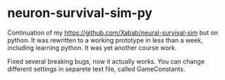 # neuron-survival-sim-py
Continuation of my https://github.com/Xabab/neural-survival-sim but on python. It was rewritten to a working prototype in less than a week, including learning python. It was yet another course work.

Fixed several breaking bugs, now it actually works. You can change different settings in separete text file, called GameConstants.
